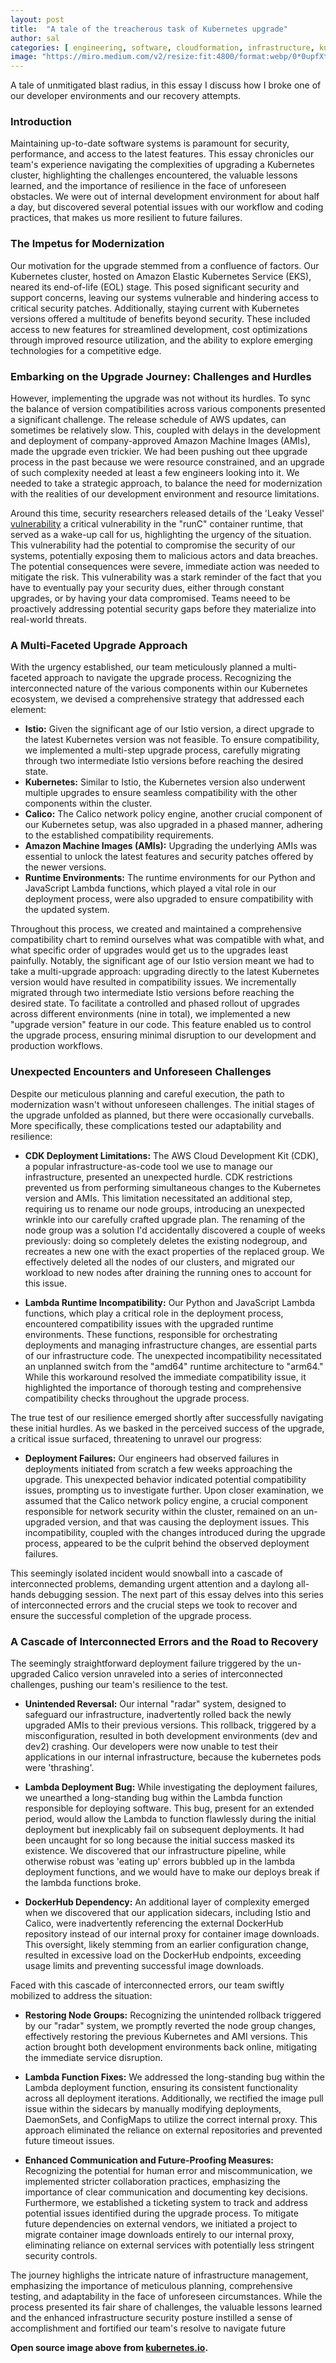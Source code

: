 ```yaml
---
layout: post
title:  "A tale of the treacherous task of Kubernetes upgrade"
author: sal
categories: [ engineering, software, cloudformation, infrastructure, kubernetes ]
image: "https://miro.medium.com/v2/resize:fit:4800/format:webp/0*0upfXtjqscQ5NQfN.png"
---
```


A tale of unmitigated blast radius, in this essay I discuss how I broke one of our developer environments and our recovery attempts.

### Introduction

Maintaining up-to-date software systems is paramount for security, performance, and access to the latest features. This essay chronicles our team's experience navigating the complexities of upgrading a Kubernetes cluster, highlighting the challenges encountered, the valuable lessons learned, and the importance of resilience in the face of unforeseen obstacles. We were out of internal development environment for about half a day, but discovered several potential issues with our workflow and coding practices, that makes us more resilient to future failures.

### The Impetus for Modernization

Our motivation for the upgrade stemmed from a confluence of factors. Our Kubernetes cluster, hosted on Amazon Elastic Kubernetes Service (EKS), neared its end-of-life (EOL) stage. This posed significant security and support concerns, leaving our systems vulnerable and hindering access to critical security patches. Additionally, staying current with Kubernetes versions offered a multitude of benefits beyond security. These included access to new features for streamlined development, cost optimizations through improved resource utilization, and the ability to explore emerging technologies for a competitive edge.

### Embarking on the Upgrade Journey: Challenges and Hurdles

However, implementing the upgrade was not without its hurdles. To sync the balance of version compatibilities across various components presented a significant challenge. The release schedule of AWS updates, can sometimes be relatively slow. This, coupled with delays in the development and deployment of company-approved Amazon Machine Images (AMIs), made the upgrade even trickier. We had been pushing out thee upgrade process in the past because we were resource constrained, and an upgrade of such complexity needed at least a few engineers looking into it. We needed to take a strategic approach, to balance the need for modernization with the realities of our development environment and resource limitations.

Around this time, security researchers released details of the 'Leaky Vessel' [vulnerability](https://snyk.io/blog/leaky-vessels-docker-runc-container-breakout-vulnerabilities/) a critical vulnerability in the "runC" container runtime, that served as a wake-up call for us, highlighting the urgency of the situation. This vulnerability had the potential to compromise the security of our systems, potentially exposing them to malicious actors and data breaches. The potential consequences were severe, immediate action was needed to mitigate the risk. This vulnerability was a stark reminder of the fact that you have to eventually pay your security dues, either through constant upgrades, or by having your data compromised. Teams neeed to be proactively addressing potential security gaps before they materialize into real-world threats.

### A Multi-Faceted Upgrade Approach

With the urgency established, our team meticulously planned a multi-faceted approach to navigate the upgrade process. Recognizing the interconnected nature of the various components within our Kubernetes ecosystem, we devised a comprehensive strategy that addressed each element:

* **Istio:** Given the significant age of our Istio version, a direct upgrade to the latest Kubernetes version was not feasible. To ensure compatibility, we implemented a multi-step upgrade process, carefully migrating through two intermediate Istio versions before reaching the desired state.
* **Kubernetes:** Similar to Istio, the Kubernetes version also underwent multiple upgrades to ensure seamless compatibility with the other components within the cluster.
* **Calico:** The Calico network policy engine, another crucial component of our Kubernetes setup, was also upgraded in a phased manner, adhering to the established compatibility requirements.
* **Amazon Machine Images (AMIs):** Upgrading the underlying AMIs was essential to unlock the latest features and security patches offered by the newer versions.
* **Runtime Environments:** The runtime environments for our Python and JavaScript Lambda functions, which played a vital role in our deployment process, were also upgraded to ensure compatibility with the updated system.

Throughout this process, we created and maintained a comprehensive compatibility chart to remind ourselves what was compatible with what, and what specific order of upgrades would get us to the upgrades least painfully. Notably, the significant age of our Istio version meant we had to take a multi-upgrade approach: upgrading directly to the latest Kubernetes version would have resulted in compatibility issues. We incrementally migrated through two intermediate Istio versions before reaching the desired state. To facilitate a controlled and phased rollout of upgrades across different environments (nine in total), we implemented a new "upgrade version" feature in our code. This feature enabled us to control the upgrade process, ensuring minimal disruption to our development and production workflows.

### Unexpected Encounters and Unforeseen Challenges

Despite our meticulous planning and careful execution, the path to modernization wasn't without unforeseen challenges. The initial stages of the upgrade unfolded as planned, but there were occasionally curveballs. More specifically, these complications tested our adaptability and resilience:

* **CDK Deployment Limitations:** The AWS Cloud Development Kit (CDK), a popular infrastructure-as-code tool we use to manage our infrastructure, presented an unexpected hurdle. CDK restrictions prevented us from performing simultaneous changes to the Kubernetes version and AMIs. This limitation necessitated an additional step, requiring us to rename our node groups, introducing an unexpected wrinkle into our carefully crafted upgrade plan. The renaming of the node group was a solution I'd accidentally discovered a couple of weeks previously: doing so completely deletes the existing nodegroup, and recreates a new one with the exact properties of the replaced group. We effectively deleted all the nodes of our clusters, and migrated our workload to new nodes after draining the running ones to account for this issue.

* **Lambda Runtime Incompatibility:** Our Python and JavaScript Lambda functions, which play a critical role in the deployment process, encountered compatibility issues with the upgraded runtime environments. These functions, responsible for orchestrating deployments and managing infrastructure changes, are essential parts of our infrastructure code. The unexpected incompatibility necessitated an unplanned switch from the "amd64" runtime architecture to "arm64." While this workaround resolved the immediate compatibility issue, it highlighted the importance of thorough testing and comprehensive compatibility checks throughout the upgrade process.

The true test of our resilience emerged shortly after successfully navigating these initial hurdles. As we basked in the perceived success of the upgrade, a critical issue surfaced, threatening to unravel our progress:

* **Deployment Failures:** Our engineers had observed failures in deployments initiated from scratch a few weeks approaching the upgrade. This unexpected behavior indicated potential compatibility issues, prompting us to investigate further. Upon closer examination, we assumed that the Calico network policy engine, a crucial component responsible for network security within the cluster, remained on an un-upgraded version, and that was causing the deployment issues. This incompatibility, coupled with the changes introduced during the upgrade process, appeared to be the culprit behind the observed deployment failures.

This seemingly isolated incident would snowball into a cascade of interconnected problems, demanding urgent attention and a daylong all-hands debugging session. The next part of this essay delves into this series of interconnected errors and the crucial steps we took to recover and ensure the successful completion of the upgrade process.


### A Cascade of Interconnected Errors and the Road to Recovery

The seemingly straightforward deployment failure triggered by the un-upgraded Calico version unraveled into a series of interconnected challenges, pushing our team's resilience to the test.

* **Unintended Reversal:** Our internal "radar" system, designed to safeguard our infrastructure, inadvertently rolled back the newly upgraded AMIs to their previous versions. This rollback, triggered by a misconfiguration, resulted in both development environments (dev and dev2) crashing. Our developers were now unable to test their applications in our internal infrastructure, because the kubernetes pods were 'thrashing'.

* **Lambda Deployment Bug:** While investigating the deployment failures, we unearthed a long-standing bug within the Lambda function responsible for deploying software. This bug, present for an extended period, would allow the Lambda to function flawlessly during the initial deployment but inexplicably fail on subsequent deployments. It had been uncaught for so long because the initial success masked its existence. We discovered that our infrastructure pipeline, while otherwise robust was 'eating up' errors bubbled up in the lambda deployment functions, and we would have to make our deploys break if the lambda functions broke.

* **DockerHub Dependency:** An additional layer of complexity emerged when we discovered that our application sidecars, including Istio and Calico, were inadvertently referencing the external DockerHub repository instead of our internal proxy for container image downloads. This oversight, likely stemming from an earlier configuration change, resulted in excessive load on the DockerHub endpoints, exceeding usage limits and preventing successful image downloads.

Faced with this cascade of interconnected errors, our team swiftly mobilized to address the situation:

* **Restoring Node Groups:** Recognizing the unintended rollback triggered by our "radar" system, we promptly reverted the node group changes, effectively restoring the previous Kubernetes and AMI versions. This action brought both development environments back online, mitigating the immediate service disruption.

* **Lambda Function Fixes:** We addressed the long-standing bug within the Lambda deployment function, ensuring its consistent functionality across all deployment iterations. Additionally, we rectified the image pull issue within the sidecars by manually modifying deployments, DaemonSets, and ConfigMaps to utilize the correct internal proxy. This approach eliminated the reliance on external repositories and prevented future timeout issues.

* **Enhanced Communication and Future-Proofing Measures:** Recognizing the potential for human error and miscommunication, we implemented stricter collaboration practices, emphasizing the importance of clear communication and documenting key decisions. Furthermore, we established a ticketing system to track and address potential issues identified during the upgrade process. To mitigate future dependencies on external vendors, we initiated a project to migrate container image downloads entirely to our internal proxy, eliminating reliance on external services with potentially less stringent security controls.

The journey highlighs the intricate nature of infrastructure management, emphasizing the importance of meticulous planning, comprehensive testing, and adaptability in the face of unforeseen circumstances. While the process presented its fair share of challenges, the valuable lessons learned and the enhanced infrastructure security posture instilled a sense of accomplishment and fortified our team's resolve to navigate future


__Open source image above from [kubernetes.io](https://kubernetes.io/).__